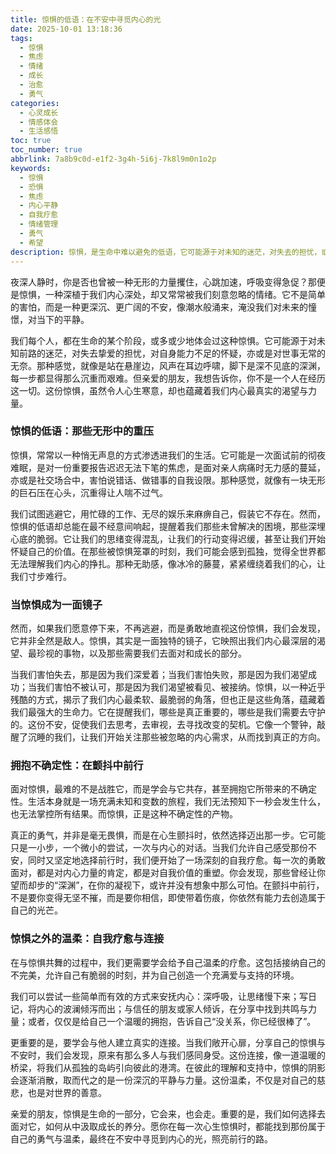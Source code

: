 ```yaml
---
title: 惊惧的低语：在不安中寻觅内心的光
date: 2025-10-01 13:18:36
tags:
  - 惊惧
  - 焦虑
  - 情绪
  - 成长
  - 治愈
  - 勇气
categories:
  - 心灵成长
  - 情感体会
  - 生活感悟
toc: true
toc_number: true
abbrlink: 7a8b9c0d-e1f2-3g4h-5i6j-7k8l9m0n1o2p
keywords:
  - 惊惧
  - 恐惧
  - 焦虑
  - 内心平静
  - 自我疗愈
  - 情绪管理
  - 勇气
  - 希望
description: 惊惧，是生命中难以避免的低语，它可能源于对未知的迷茫，对失去的担忧，或是对自身不足的审视。这篇文章将带你走进那些无形重压下的内心世界，探讨惊惧如何成为一面独特的镜子，映照出我们最深层的渴望与力量。让我们一起学习如何在颤抖中前行，拥抱不确定性，并在惊惧之外，寻觅到那份温柔的自我疗愈与连接，最终在不安中找到内心的光。
---
```


夜深人静时，你是否也曾被一种无形的力量攫住，心跳加速，呼吸变得急促？那便是惊惧，一种深植于我们内心深处，却又常常被我们刻意忽略的情绪。它不是简单的害怕，而是一种更深沉、更广阔的不安，像潮水般涌来，淹没我们对未来的憧憬，对当下的平静。

我们每个人，都在生命的某个阶段，或多或少地体会过这种惊惧。它可能源于对未知前路的迷茫，对失去挚爱的担忧，对自身能力不足的怀疑，亦或是对世事无常的无奈。那种感觉，就像是站在悬崖边，风声在耳边呼啸，脚下是深不见底的深渊，每一步都显得那么沉重而艰难。但亲爱的朋友，我想告诉你，你不是一个人在经历这一切。这份惊惧，虽然令人心生寒意，却也蕴藏着我们内心最真实的渴望与力量。

### 惊惧的低语：那些无形中的重压

惊惧，常常以一种悄无声息的方式渗透进我们的生活。它可能是一次面试前的彻夜难眠，是对一份重要报告迟迟无法下笔的焦虑，是面对亲人病痛时无力感的蔓延，亦或是社交场合中，害怕说错话、做错事的自我设限。那种感觉，就像有一块无形的巨石压在心头，沉重得让人喘不过气。

我们试图逃避它，用忙碌的工作、无尽的娱乐来麻痹自己，假装它不存在。然而，惊惧的低语却总能在最不经意间响起，提醒着我们那些未曾解决的困境，那些深埋心底的脆弱。它让我们的思绪变得混乱，让我们的行动变得迟缓，甚至让我们开始怀疑自己的价值。在那些被惊惧笼罩的时刻，我们可能会感到孤独，觉得全世界都无法理解我们内心的挣扎。那种无助感，像冰冷的藤蔓，紧紧缠绕着我们的心，让我们寸步难行。

### 当惊惧成为一面镜子

然而，如果我们愿意停下来，不再逃避，而是勇敢地直视这份惊惧，我们会发现，它并非全然是敌人。惊惧，其实是一面独特的镜子，它映照出我们内心最深层的渴望、最珍视的事物，以及那些需要我们去面对和成长的部分。

当我们害怕失去，那是因为我们深爱着；当我们害怕失败，那是因为我们渴望成功；当我们害怕不被认可，那是因为我们渴望被看见、被接纳。惊惧，以一种近乎残酷的方式，揭示了我们内心最柔软、最脆弱的角落，但也正是这些角落，蕴藏着我们最强大的生命力。它在提醒我们，哪些是真正重要的，哪些是我们需要去守护的。这份不安，促使我们去思考，去审视，去寻找改变的契机。它像一个警钟，敲醒了沉睡的我们，让我们开始关注那些被忽略的内心需求，从而找到真正的方向。

### 拥抱不确定性：在颤抖中前行

面对惊惧，最难的不是战胜它，而是学会与它共存，甚至拥抱它所带来的不确定性。生活本身就是一场充满未知和变数的旅程，我们无法预知下一秒会发生什么，也无法掌控所有结果。而惊惧，正是这种不确定性的产物。

真正的勇气，并非是毫无畏惧，而是在心生颤抖时，依然选择迈出那一步。它可能只是一小步，一个微小的尝试，一次与内心的对话。当我们允许自己感受那份不安，同时又坚定地选择前行时，我们便开始了一场深刻的自我疗愈。每一次的勇敢面对，都是对内心力量的肯定，都是对自我价值的重塑。你会发现，那些曾经让你望而却步的“深渊”，在你的凝视下，或许并没有想象中那么可怕。在颤抖中前行，不是要你变得无坚不摧，而是要你相信，即使带着伤痕，你依然有能力去创造属于自己的光芒。

### 惊惧之外的温柔：自我疗愈与连接

在与惊惧共舞的过程中，我们更需要学会给予自己温柔的疗愈。这包括接纳自己的不完美，允许自己有脆弱的时刻，并为自己创造一个充满爱与支持的环境。

我们可以尝试一些简单而有效的方式来安抚内心：深呼吸，让思绪慢下来；写日记，将内心的波澜倾泻而出；与信任的朋友或家人倾诉，在分享中找到共鸣与力量；或者，仅仅是给自己一个温暖的拥抱，告诉自己“没关系，你已经很棒了”。

更重要的是，要学会与他人建立真实的连接。当我们敞开心扉，分享自己的惊惧与不安时，我们会发现，原来有那么多人与我们感同身受。这份连接，像一道温暖的桥梁，将我们从孤独的岛屿引向彼此的港湾。在彼此的理解和支持中，惊惧的阴影会逐渐消散，取而代之的是一份深沉的平静与力量。这份温柔，不仅是对自己的慈悲，也是对世界的善意。

亲爱的朋友，惊惧是生命的一部分，它会来，也会走。重要的是，我们如何选择去面对它，如何从中汲取成长的养分。愿你在每一次心生惊惧时，都能找到那份属于自己的勇气与温柔，最终在不安中寻觅到内心的光，照亮前行的路。